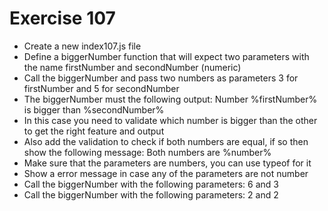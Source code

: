 # Exercise 107

* Create a new index107.js file
* Define a biggerNumber function that will expect two parameters with the name firstNumber and secondNumber (numeric)
* Call the biggerNumber and pass two numbers as parameters 3 for firstNumber and 5 for secondNumber
* The biggerNumber must the following output: Number %firstNumber% is bigger than %secondNumber%
* In this case you need to validate which number is bigger than the other to get the right feature and output
* Also add the validation to check if both numbers are equal, if so then show the following message: Both numbers are %number%
* Make sure that the parameters are numbers, you can use typeof for it
* Show a error message in case any of the parameters are not number
* Call the biggerNumber with the following parameters: 6 and 3
* Call the biggerNumber with the following parameters: 2 and 2